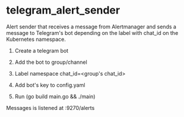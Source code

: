 # telegram_alert_sender
Alert sender that receives a message from Alertmanager and sends a message to Telegram's bot depending on the label with chat_id on the Kubernetes namespace.


1. Create a telegram bot
2. Add the bot to group/channel
3. Label namespace chat_id=<group's chat_id>

4. Add bot's key to config.yaml
5. Run (go build main.go && ./main)

Messages is listened at  <ip>:9270/alerts
